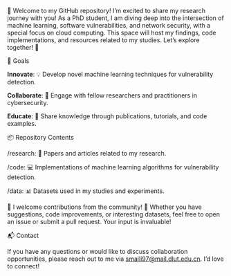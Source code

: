 👋 Welcome to my GitHub repository! I’m excited to share my research journey with you! As a PhD student, I am diving deep into the intersection of machine learning, software vulnerabilities, and network security, with a special focus on cloud computing. This space will host my findings, code implementations, and resources related to my studies. Let’s explore together! 🚀

🎯 Goals

<b>Innovate</b>: 💡 Develop novel machine learning techniques for vulnerability detection.

<b>Collaborate</b>: 🤝 Engage with fellow researchers and practitioners in cybersecurity.

<b>Educate</b>: 📖 Share knowledge through publications, tutorials, and code examples.


📦 Repository Contents

/research: 📑 Papers and articles related to my research.

/code: 💻 Implementations of machine learning algorithms for vulnerability detection.

/data: 📊 Datasets used in my studies and experiments.


🤝 I welcome contributions from the community! 🎉 Whether you have suggestions, code improvements, or interesting datasets, feel free to open an issue or submit a pull request. Your input is invaluable!

📬 Contact

If you have any questions or would like to discuss collaboration opportunities, please reach out to me via smaili97@mail.dlut.edu.cn. I’d love to connect! 
